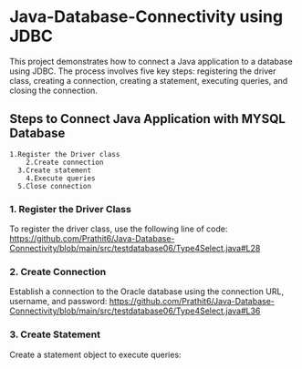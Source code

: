 # Java-Database-Connectivity using JDBC

This project demonstrates how to connect a Java application to a database using JDBC. The process involves five key steps: registering the driver class, creating a connection, creating a statement, executing queries, and closing the connection. 

## Steps to Connect Java Application with MYSQL Database
   
    1.Register the Driver class
		2.Create connection
	  3.Create statement
		4.Execute queries
	  5.Close connection

### 1. Register the Driver Class
To register the driver class, use the following line of code:
https://github.com/Prathit6/Java-Database-Connectivity/blob/main/src/testdatabase06/Type4Select.java#L28

### 2. Create Connection
Establish a connection to the Oracle database using the connection URL, username, and password:
https://github.com/Prathit6/Java-Database-Connectivity/blob/main/src/testdatabase06/Type4Select.java#L36

### 3. Create Statement
Create a statement object to execute queries:

